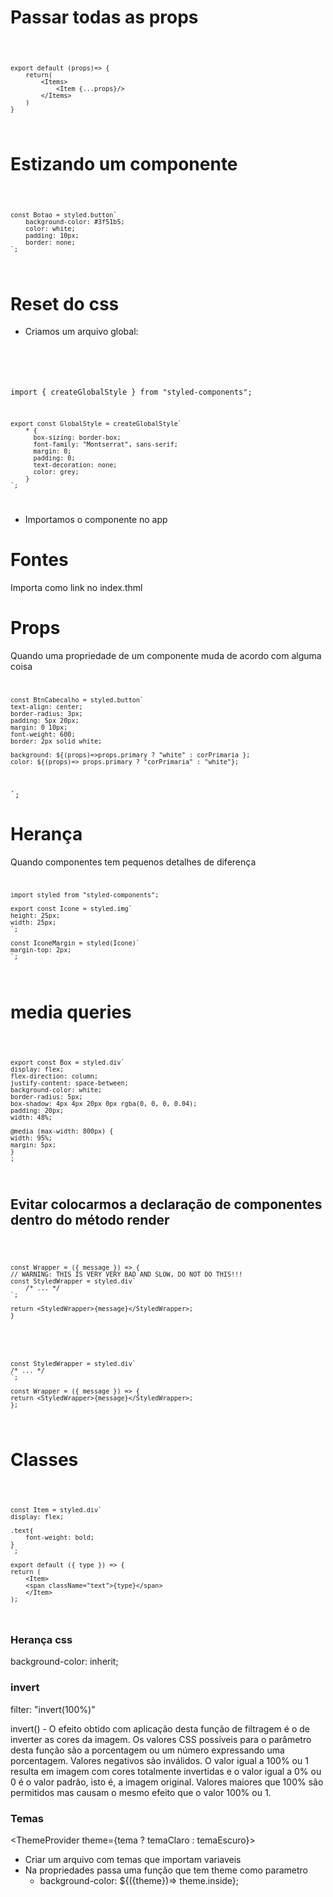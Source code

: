 # Passar todas as props
<code>

    export default (props)=> {
        return(
            <Items>
                <Item {...props}/>
            </Items>
        )
    }
</code>

# Estizando um componente

<code>

    const Botao = styled.button`
        background-color: #3f51b5;
        color: white;
        padding: 10px;
        border: none;
    `;
</code>

# Reset do css

- Criamos um arquivo global:

  <code>

import { createGlobalStyle } from "styled-components";
    
    export const GlobalStyle = createGlobalStyle`
        * {
          box-sizing: border-box;
          font-family: "Montserrat", sans-serif;
          margin: 0;
          padding: 0;
          text-decoration: none;
          color: grey;
        }
    `;
    
</code>

- Importamos o componente no app

# Fontes

Importa como link no index.thml

# Props

Quando uma propriedade de um componente muda de acordo com alguma coisa
<code>

    const BtnCabecalho = styled.button`
    text-align: center;
    border-radius: 3px;
    padding: 5px 20px;
    margin: 0 10px;
    font-weight: 600;
    border: 2px solid white;

    background: ${(props)=>props.primary ? "white" : corPrimaria };
    color: ${(props)=> props.primary ? "corPrimaria" : "white"};

`;
</code>

# Herança

Quando componentes tem pequenos detalhes de diferença
<code>

    import styled from "styled-components";

    export const Icone = styled.img`
    height: 25px;
    width: 25px;
    `;

    const IconeMargin = styled(Icone)`
    margin-top: 2px;
    `;

</code>

# media queries
<code>

    export const Box = styled.div`
    display: flex;
    flex-direction: column;
    justify-content: space-between;
    background-color: white;
    border-radius: 5px;
    box-shadow: 4px 4px 20px 0px rgba(0, 0, 0, 0.04);
    padding: 20px;
    width: 48%;

    @media (max-width: 800px) {
    width: 95%;
    margin: 5px;
    }
    ;
</code>

## Evitar colocarmos a declaração de componentes dentro do método render
<code>

    const Wrapper = ({ message }) => {
    // WARNING: THIS IS VERY VERY BAD AND SLOW, DO NOT DO THIS!!!
    const StyledWrapper = styled.div`
        /* ... */
    `;

    return <StyledWrapper>{message}</StyledWrapper>;
    }

</code>

<code>

    const StyledWrapper = styled.div`
    /* ... */
    `;

    const Wrapper = ({ message }) => {
    return <StyledWrapper>{message}</StyledWrapper>;
    };
</code>

# Classes

<code>
    
    const Item = styled.div`
    display: flex;

    .text{
        font-weight: bold;
    }
    `;

    export default ({ type }) => {
    return (
        <Item>
        <span className="text">{type}</span>
        </Item>
    );
</code>

### Herança css
background-color: inherit;

### invert
filter: "invert(100%)"

invert() - O efeito obtido com aplicação desta função de filtragem é o de inverter as cores da imagem. Os valores CSS possíveis para o parâmetro desta função são a porcentagem ou um número expressando uma porcentagem. Valores negativos são inválidos. O valor igual a 100% ou 1 resulta em imagem com cores totalmente invertidas e o valor igual a 0% ou 0 é o valor padrão, isto é, a imagem original. Valores maiores que 100% são permitidos mas causam o mesmo efeito que o valor 100% ou 1.

### Temas

 <ThemeProvider theme={tema ? temaClaro : temaEscuro}>
    <BotaoTema onClick={toggleTema}>
          <SwitcherTema tema={tema}/>
        </BotaoTema>
        <Container />
 </ThemeProvider>

 - Criar um arquivo com temas que importam variaveis
 - Na propriedades passa uma função que tem theme como parametro
    - background-color: ${({theme})=> theme.inside};